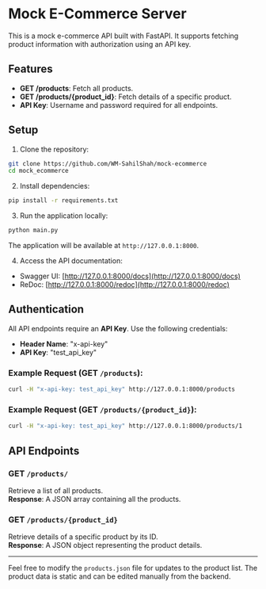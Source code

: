 # Mock E-Commerce Server
This is a mock e-commerce API built with FastAPI. It supports fetching product information with authorization using an API key.

## Features
- **GET /products**: Fetch all products.
- **GET /products/{product_id}**: Fetch details of a specific product.
- **API Key**: Username and password required for all endpoints.

## Setup
1. Clone the repository:
```bash
git clone https://github.com/WM-SahilShah/mock-ecommerce
cd mock_ecommerce
```

2. Install dependencies:
```bash
pip install -r requirements.txt
```

3. Run the application locally:
```bash
python main.py
```
The application will be available at `http://127.0.0.1:8000`.

4. Access the API documentation:
- Swagger UI: [http://127.0.0.1:8000/docs](http://127.0.0.1:8000/docs)
- ReDoc: [http://127.0.0.1:8000/redoc](http://127.0.0.1:8000/redoc)

## Authentication
All API endpoints require an **API Key**. Use the following credentials:
- **Header Name**: "x-api-key"
- **API Key**: "test_api_key"

### Example Request (GET `/products`):
```bash
curl -H "x-api-key: test_api_key" http://127.0.0.1:8000/products
```

### Example Request (GET `/products/{product_id}`):
```bash
curl -H "x-api-key: test_api_key" http://127.0.0.1:8000/products/1
```

## API Endpoints

### GET `/products/`
Retrieve a list of all products.  
**Response**: A JSON array containing all the products.

### GET `/products/{product_id}`
Retrieve details of a specific product by its ID.  
**Response**: A JSON object representing the product details.

---

Feel free to modify the `products.json` file for updates to the product list. The product data is static and can be edited manually from the backend.
